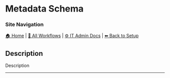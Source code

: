 <!-- description: Documentation about Metadata Schema for Your Organization. -->

# Metadata Schema

### Site Navigation
[🏠 Home](../../../../../README.md) | [📂 All Workflows](../../../../../users/users.md) | [⚙ IT Admin Docs](../../../../../it-admins/README.md) | [⬅ Back to Setup](../README.md)

## Description
Description

---